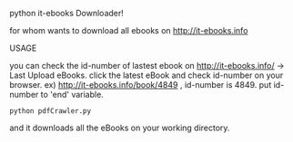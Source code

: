 python it-ebooks Downloader!

for whom wants to download all ebooks on http://it-ebooks.info 

USAGE

you can check the id-number of lastest ebook on http://it-ebooks.info/ -> Last Upload eBooks.
click the latest eBook and check id-number on your browser. ex) http://it-ebooks.info/book/4849 , id-number is 4849.
put id-number to 'end' variable.

    python pdfCrawler.py

and it downloads all the eBooks on your working directory.
